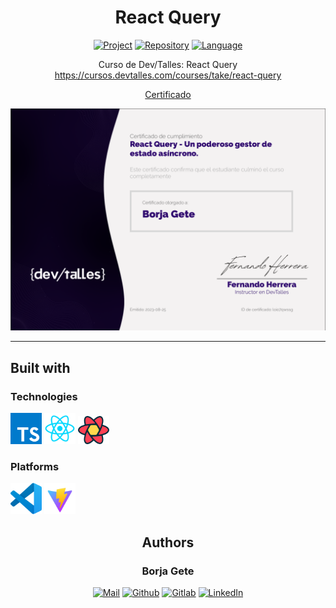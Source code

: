 <h1 align="center">React Query</h1>

<div align="center">

[![Project](https://img.shields.io/badge/Project-Course-yellow.svg)][repo-link]
[![Repository](https://img.shields.io/badge/github-black?logo=github)][repo-link]
[![Language](https://img.shields.io/badge/React-61DBFB?logo=react&logoColor=000)][react-link]

Curso de Dev/Talles: React Query <https://cursos.devtalles.com/courses/take/react-query>

[Certificado](https://cursos.devtalles.com/certificates/loio7qwssg)

![Diploma](https://raw.githubusercontent.com/BorjaG90/media/master/certificates/ReactQueryCertificate.png)

</div>

---

## Built with

### Technologies

[<img allowed_elements src="https://raw.githubusercontent.com/github/explore/bbd48b997e8d0bef63f676eca4da5e1f76487b56/topics/typescript/typescript.png" width=50 alt="Typescript">][typescript-link]
[<img src="https://raw.githubusercontent.com/BorjaG90/media/master/img/logos/reactJs.png" width=50 alt="react">][react-link]
[<img allowed_elements src="https://raw.githubusercontent.com/BorjaG90/media/master/img/logos/tanstack-query.png" width=50 alt="Tanstack-Query">][tanstack-query-link]

### Platforms

[<img src="https://raw.githubusercontent.com/github/explore/bbd48b997e8d0bef63f676eca4da5e1f76487b56/topics/visual-studio-code/visual-studio-code.png" width=50 alt="VSCode">][vscode-link]
[<img src="https://raw.githubusercontent.com/BorjaG90/media/master/img/logos/vite.png"  height=50 alt="vite">][vite-link]

<div align="center">

## Authors

### **Borja Gete**

[![Mail](https://img.shields.io/badge/borjag90dev@gmail.com-DDDDDD?style=for-the-badge&logo=gmail)][borjag90dev-gmail]
[![Github](https://img.shields.io/badge/BorjaG90-000000.svg?&style=for-the-badge&logo=github&logoColor=white)][borjag90dev-github]
[![Gitlab](https://img.shields.io/badge/BorjaG90-purple.svg?&style=for-the-badge&logo=gitlab)][borjag90dev-gitlab]
[![LinkedIn](https://img.shields.io/badge/borjag90-0077B5.svg?&style=for-the-badge&logo=linkedin&logoColor=white)][borjag90dev-linkedin]

</div>

[borjag90dev-github]: https://github.com/BorjaG90
[borjag90dev-gitlab]: https://gitlab.com/BorjaG90
[borjag90dev-gmail]: mailto:borjag90dev@gmail.com
[borjag90dev-linkedin]: https://www.linkedin.com/in/borjag90/
[react-link]: https://es.reactjs.org/
[repo-link]: https://github.com/bg90dev-sandbox/react-query-devtalles
[tanstack-query-link]: https://tanstack.com/query/v4/docs/react/overview
[typescript-link]: https://www.typescriptlang.org/
[vite-link]: https://vitejs.dev/
[vscode-link]: https://code.visualstudio.com/
